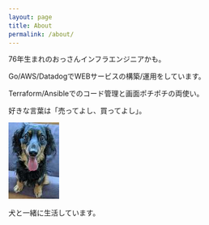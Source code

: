 ```yaml
---
layout: page
title: About
permalink: /about/
---
```


76年生まれのおっさんインフラエンジニアかも。

Go/AWS/DatadogでWEBサービスの構築/運用をしています。

Terraform/Ansibleでのコード管理と画面ポチポチの両使い。

好きな言葉は「売ってよし、買ってよし」。

![mydog](/assets/images/mydog.jpg)

犬と一緒に生活しています。
